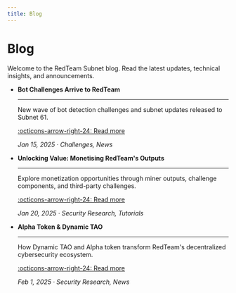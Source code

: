 ```yaml
---
title: Blog
---
```


# Blog

Welcome to the RedTeam Subnet blog. Read the latest updates, technical insights, and announcements.

<div class="grid cards" markdown>

- __Bot Challenges Arrive to RedTeam__

    ---

    New wave of bot detection challenges and subnet updates released to Subnet 61.

    [:octicons-arrow-right-24: Read more](posts/bot-detection-challenges.md)

    _Jan 15, 2025 · Challenges, News_

- __Unlocking Value: Monetising RedTeam's Outputs__

    ---

    Explore monetization opportunities through miner outputs, challenge components, and third-party challenges.

    [:octicons-arrow-right-24: Read more](posts/monetization-opportunities.md)

    _Jan 20, 2025 · Security Research, Tutorials_

- __Alpha Token & Dynamic TAO__

    ---

    How Dynamic TAO and Alpha token transform RedTeam's decentralized cybersecurity ecosystem.

    [:octicons-arrow-right-24: Read more](posts/dynamic-tao-alpha-token.md)

    _Feb 1, 2025 · Security Research, News_

</div>
